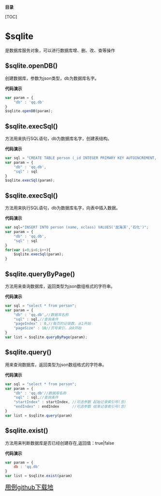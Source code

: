 **目录**

[TOC]

# $sqlite
是数据库服务对象，可以进行数据库增、删、改、查等操作
## $sqlite.openDB()
创建数据库，参数为json类型，db为数据库名字。

**代码演示**
```javascript
var param = {
	"db" : 'qq.db'
}
$sqlite.openDB(param);
```

## $sqlite.execSql()
方法用来执行SQL语句，db为数据库名字，创建表结构。

**代码演示**
```javascript
var sql = "CREATE TABLE person (_id INTEGER PRIMARY KEY AUTOINCREMENT, name VARCHAR, xclass VARCHAR)";
var param = {
	"db" : 'qq.db',
	"sql" : sql
}
$sqlite.execSql(param);
```

## $sqlite.execSql()
方法用来执行SQL语句，db为数据库名字，向表中插入数据。

**代码演示**
```javascript
var sql="INSERT INTO person (name, xclass) VALUES('屈海滨','石化')";
var param = {
	"db" : 'qq.db',
	"sql" : sql
}
for(var i=0;i<6;i++){
	$sqlite.execSql(param);
}
```

## $sqlite.queryByPage()
方法用来查询数据库，返回类型为json数组格式的字符串。

**代码演示**
```javascript
var sql = "select * from person";
var param = {
	"db" : 'qq.db',//数据库名称
	"sql" : sql,//查询条件
	"pageIndex" : 0,//每页的记录数，从1开始
	"pageSize" : 10//页号索引，从0开始
}
var list = $sqlite.queryByPage(param);
```

## $sqlite.query()
用来查询数据库，返回类型为json数组格式的字符串。

**代码演示**
```javascript
var sql = "select * from person";
var param = {
	"db" : 'qq.db'//数据库名称
	"sql" : sql,//查询条件
	"startIndex" : startIndex, //可选参数 起始记录索引号(含)
	"endIndex" : endIndex      //可选参数 结束记录索引号(含)
}
var list = $sqlite.query(param)
```

## $sqlite.exist()
方法用来判断数据库是否已经创建存在,返回值：true|false

**代码演示**
```javascript
var param = {
	db : 'qq.db'
}
var list = $sqlite.exist(param)
```

<a target='_blank' style="font-size:20px" href="https://github.com/iuapmobile/summerTest/tree/master/xServiceTest/qSqlite">用例github下载地</a>
